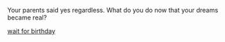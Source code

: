 Your parents said yes regardless. What do you do now that your dreams became real?

[wait for birthday](everyones-happy.md)




